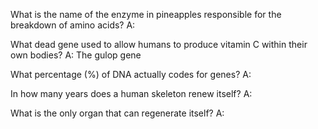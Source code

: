 What is the name of the enzyme in pineapples responsible for the breakdown of amino acids?
A:

What dead gene used to allow humans to produce vitamin C within their own bodies?
A: The gulop gene

What percentage (%) of DNA actually codes for genes?
A:

In how many years does a human skeleton renew itself?
A:

What is the only organ that can regenerate itself?
A:
